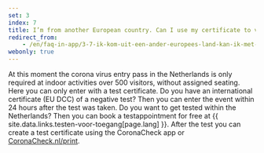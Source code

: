```yaml
---
set: 3
index: 7
title: I’m from another European country. Can I use my certificate to visit an event or location in the Netherlands?
redirect_from:
    - /en/faq-in-app/3-7-ik-kom-uit-een-ander-europees-land-kan-ik-met-mijn-bewijs-naar-nederlands-evenement
webonly: true
---
```

At this moment the corona virus entry pass in the Netherlands is only required at indoor activities over 500 visitors, without assigned seating. Here you can only enter with a test certificate. Do you have an international certificate (EU DCC) of a negative test? Then you can enter the event within 24 hours after the test was taken. Do you want to get tested within the Netherlands? Then you can book a testappointment for free at {{ site.data.links.testen-voor-toegang[page.lang] }}. After the test you can create a test certificate using the CoronaCheck app or [CoronaCheck.nl/print](/en/print).
